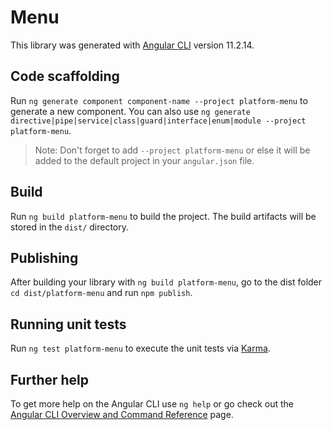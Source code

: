 # Menu

This library was generated with [Angular CLI](https://github.com/angular/angular-cli) version 11.2.14.

## Code scaffolding

Run `ng generate component component-name --project platform-menu` to generate a new component. You can also use `ng generate directive|pipe|service|class|guard|interface|enum|module --project platform-menu`.
> Note: Don't forget to add `--project platform-menu` or else it will be added to the default project in your `angular.json` file. 

## Build

Run `ng build platform-menu` to build the project. The build artifacts will be stored in the `dist/` directory.

## Publishing

After building your library with `ng build platform-menu`, go to the dist folder `cd dist/platform-menu` and run `npm publish`.

## Running unit tests

Run `ng test platform-menu` to execute the unit tests via [Karma](https://karma-runner.github.io).

## Further help

To get more help on the Angular CLI use `ng help` or go check out the [Angular CLI Overview and Command Reference](https://angular.io/cli) page.
